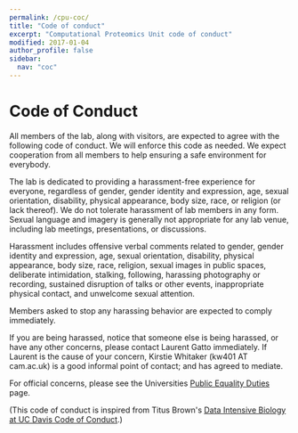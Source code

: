 ```yaml
---
permalink: /cpu-coc/
title: "Code of conduct"
excerpt: "Computational Proteomics Unit code of conduct"
modified: 2017-01-04
author_profile: false
sidebar:
  nav: "coc"
---
```


# Code of Conduct

All members of the lab, along with visitors, are expected to agree
with the following code of conduct. We will enforce this code as
needed. We expect cooperation from all members to help ensuring a safe
environment for everybody.

The lab is dedicated to providing a harassment-free experience for
everyone, regardless of gender, gender identity and expression, age,
sexual orientation, disability, physical appearance, body size, race,
or religion (or lack thereof). We do not tolerate harassment of lab
members in any form. Sexual language and imagery is generally not
appropriate for any lab venue, including lab meetings, presentations,
or discussions. 

Harassment includes offensive verbal comments related to gender,
gender identity and expression, age, sexual orientation, disability,
physical appearance, body size, race, religion, sexual images in
public spaces, deliberate intimidation, stalking, following, harassing
photography or recording, sustained disruption of talks or other
events, inappropriate physical contact, and unwelcome sexual
attention.

Members asked to stop any harassing behavior are expected to comply
immediately.

If you are being harassed, notice that someone else is being harassed,
or have any other concerns, please contact Laurent Gatto
immediately. If Laurent is the cause of your concern, Kirstie Whitaker
(kw401 AT cam.ac.uk) is a good informal point of contact; and has
agreed to mediate.

For official concerns, please see the Universities
[Public Equality Duties](http://www.equality.admin.cam.ac.uk/training/equalities-law/public-equality-duties)
page.

(This code of conduct is inspired from Titus Brown's
[Data Intensive Biology at UC Davis Code of Conduct](http://ivory.idyll.org/lab/coc.html).)
